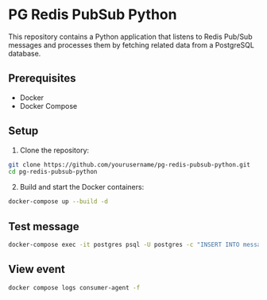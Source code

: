 # PG Redis PubSub Python

This repository contains a Python application that listens to Redis Pub/Sub messages and processes them by fetching related data from a PostgreSQL database.

## Prerequisites

- Docker
- Docker Compose

## Setup

1. Clone the repository:
```sh
git clone https://github.com/yourusername/pg-redis-pubsub-python.git
cd pg-redis-pubsub-python
```

2. Build and start the Docker containers:
```sh
docker-compose up --build -d
```

## Test message 
```sh
docker-compose exec -it postgres psql -U postgres -c "INSERT INTO message (content) VALUES ('Hello, I need you to confirm');" 
```

## View event
```sh
docker compose logs consumer-agent -f
```